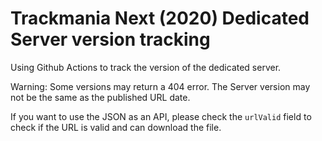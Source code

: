 # Trackmania Next (2020) Dedicated Server version tracking

Using Github Actions to track the version of the dedicated server.

Warning: Some versions may return a 404 error. The Server version may not be the same as the published URL date.

If you want to use the JSON as an API, please check the `urlValid` field to check if the URL is valid and can download the file.
